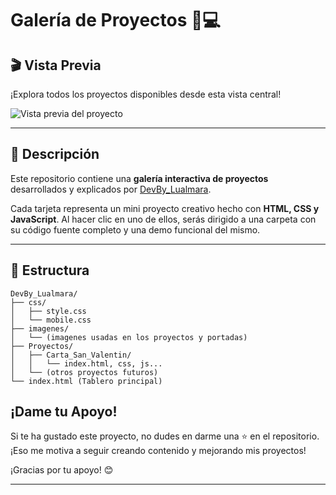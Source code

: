 # Galería de Proyectos 🚀💻

## 🎬 Vista Previa

¡Explora todos los proyectos disponibles desde esta vista central!

![Vista previa del proyecto](imagenes/portada-grid.png)

---

## 📝 Descripción

Este repositorio contiene una **galería interactiva de proyectos** desarrollados y explicados por [DevBy_Lualmara](https://www.youtube.com/@DevByLualmara).

Cada tarjeta representa un mini proyecto creativo hecho con **HTML, CSS y JavaScript**. Al hacer clic en uno de ellos, serás dirigido a una carpeta con su código fuente completo y una demo funcional del mismo.

---

## 📁 Estructura

```plaintext
DevBy_Lualmara/
├── css/
│   ├── style.css
│   └── mobile.css
├── imagenes/
│   └── (imagenes usadas en los proyectos y portadas)
├── Proyectos/
│   ├── Carta_San_Valentin/
│   │   └── index.html, css, js...
│   └── (otros proyectos futuros)
└── index.html (Tablero principal)
```

## ¡Dame tu Apoyo!

Si te ha gustado este proyecto, no dudes en darme una ⭐ en el repositorio. ¡Eso me motiva a seguir creando contenido y mejorando mis proyectos!

¡Gracias por tu apoyo! 😊

---
